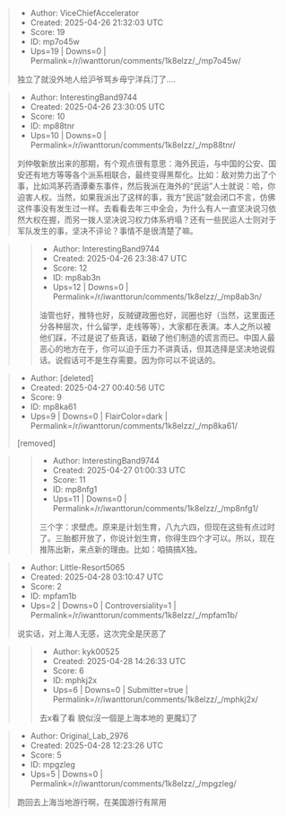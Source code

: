 > - Author: ViceChiefAccelerator
> - Created: 2025-04-26 21:32:03 UTC
> - Score: 19
> - ID: mp7o45w
> - Ups=19 | Downs=0 | Permalink=/r/iwanttorun/comments/1k8elzz/_/mp7o45w/
>
> 独立了就没外地人给沪爷骂乡毋宁洋兵汀了….

> - Author: InterestingBand9744
> - Created: 2025-04-26 23:30:05 UTC
> - Score: 10
> - ID: mp88tnr
> - Ups=10 | Downs=0 | Permalink=/r/iwanttorun/comments/1k8elzz/_/mp88tnr/
>
> 刘仲敬新放出来的那期，有个观点很有意思：海外民运，与中国的公安、国安还有地方等等各个派系相联合，最终变得黑帮化。比如：敌对势力出了个事，比如鸿茅药酒谭秦东事件，然后我派在海外的“民运”人士就说：哈，你迫害人权。当然，如果我派出了这样的事，我方“民运”就会闭口不言，仿佛这件事没有发生过一样。去看看去年三中全会，为什么有人一直坚决说习依然大权在握，而另一拨人坚决说习权力体系坍塌？还有一些民运人士则对于军队发生的事，坚决不评论？事情不是很清楚了嘛。

>> - Author: InterestingBand9744
>> - Created: 2025-04-26 23:38:47 UTC
>> - Score: 12
>> - ID: mp8ab3n
>> - Ups=12 | Downs=0 | Permalink=/r/iwanttorun/comments/1k8elzz/_/mp8ab3n/
>>
>> 油管也好，推特也好，反贼键政圈也好，润圈也好（当然，这里面还分各种层次，什么留学，走线等等），大家都在表演。本人之所以被他们踩，不过是说了些真话，戳破了他们制造的谎言而已。中国人最恶心的地方在于，你可以迫于压力不讲真话，但其选择是坚决地说假话。说假话可不是生存需要。因为你可以不说话的。

> - Author: [deleted]
> - Created: 2025-04-27 00:40:56 UTC
> - Score: 9
> - ID: mp8ka61
> - Ups=9 | Downs=0 | FlairColor=dark | Permalink=/r/iwanttorun/comments/1k8elzz/_/mp8ka61/
>
> [removed]

>> - Author: InterestingBand9744
>> - Created: 2025-04-27 01:00:33 UTC
>> - Score: 11
>> - ID: mp8nfg1
>> - Ups=11 | Downs=0 | Permalink=/r/iwanttorun/comments/1k8elzz/_/mp8nfg1/
>>
>> 三个字：求壁虎。原来是计划生育，八九六四，但现在这些有点过时了。三胎都开放了，你说计划生育，你得生四个才可以。所以，现在推陈出新，来点新的理由。比如：咱搞搞X独。

> - Author: Little-Resort5065
> - Created: 2025-04-28 03:10:47 UTC
> - Score: 2
> - ID: mpfam1b
> - Ups=2 | Downs=0 | Controversiality=1 | Permalink=/r/iwanttorun/comments/1k8elzz/_/mpfam1b/
>
> 说实话，对上海人无感，这次完全是厌恶了

>> - Author: kyk00525
>> - Created: 2025-04-28 14:26:33 UTC
>> - Score: 6
>> - ID: mphkj2x
>> - Ups=6 | Downs=0 | Submitter=true | Permalink=/r/iwanttorun/comments/1k8elzz/_/mphkj2x/
>>
>> 去x看了看 貌似沒一個是上海本地的
>> 更魔幻了

> - Author: Original_Lab_2976
> - Created: 2025-04-28 12:23:26 UTC
> - Score: 5
> - ID: mpgzleg
> - Ups=5 | Downs=0 | Permalink=/r/iwanttorun/comments/1k8elzz/_/mpgzleg/
>
> 跑回去上海当地游行啊，在美国游行有屌用
